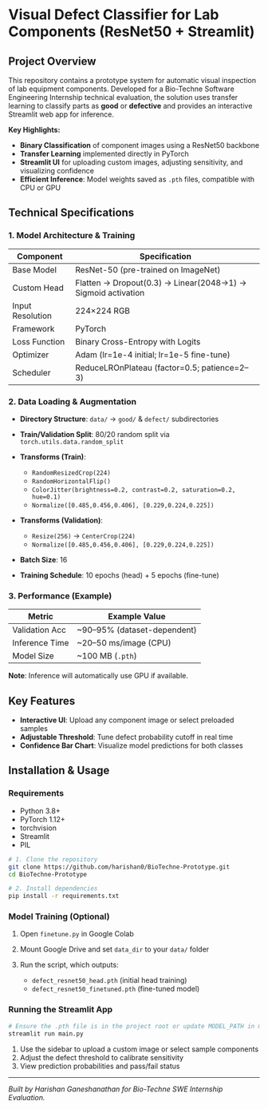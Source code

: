 # Visual Defect Classifier for Lab Components (ResNet50 + Streamlit)

## Project Overview

This repository contains a prototype system for automatic visual inspection of lab equipment components. Developed for a Bio-Techne Software Engineering Internship technical evaluation, the solution uses transfer learning to classify parts as **good** or **defective** and provides an interactive Streamlit web app for inference.

**Key Highlights:**

* **Binary Classification** of component images using a ResNet50 backbone
* **Transfer Learning** implemented directly in PyTorch
* **Streamlit UI** for uploading custom images, adjusting sensitivity, and visualizing confidence
* **Efficient Inference**: Model weights saved as `.pth` files, compatible with CPU or GPU

## Technical Specifications

### 1. Model Architecture & Training

| Component        | Specification                                                |
| ---------------- | ------------------------------------------------------------ |
| Base Model       | ResNet-50 (pre-trained on ImageNet)                          |
| Custom Head      | Flatten → Dropout(0.3) → Linear(2048→1) → Sigmoid activation |
| Input Resolution | 224×224 RGB                                                  |
| Framework        | PyTorch                                                      |
| Loss Function    | Binary Cross-Entropy with Logits                             |
| Optimizer        | Adam (lr=1e-4 initial; lr=1e-5 fine-tune)                    |
| Scheduler        | ReduceLROnPlateau (factor=0.5; patience=2–3)                 |

### 2. Data Loading & Augmentation

* **Directory Structure**: `data/` → `good/` & `defect/` subdirectories
* **Train/Validation Split**: 80/20 random split via `torch.utils.data.random_split`
* **Transforms (Train)**:

  * `RandomResizedCrop(224)`
  * `RandomHorizontalFlip()`
  * `ColorJitter(brightness=0.2, contrast=0.2, saturation=0.2, hue=0.1)`
  * `Normalize([0.485,0.456,0.406], [0.229,0.224,0.225])`
* **Transforms (Validation)**:

  * `Resize(256)` → `CenterCrop(224)`
  * `Normalize([0.485,0.456,0.406], [0.229,0.224,0.225])`
* **Batch Size**: 16
* **Training Schedule**: 10 epochs (head) + 5 epochs (fine-tune)

### 3. Performance (Example)

| Metric         | Example Value                |
| -------------- | ---------------------------- |
| Validation Acc | \~90–95% (dataset-dependent) |
| Inference Time | \~20–50 ms/image (CPU)       |
| Model Size     | \~100 MB (`.pth`)            |

**Note**: Inference will automatically use GPU if available.

## Key Features

* **Interactive UI**: Upload any component image or select preloaded samples
* **Adjustable Threshold**: Tune defect probability cutoff in real time
* **Confidence Bar Chart**: Visualize model predictions for both classes

## Installation & Usage

### Requirements

* Python 3.8+
* PyTorch 1.12+
* torchvision
* Streamlit
* PIL

```bash
# 1. Clone the repository
git clone https://github.com/harishan0/BioTechne-Prototype.git
cd BioTechne-Prototype

# 2. Install dependencies
pip install -r requirements.txt
```

### Model Training (Optional)

1. Open `finetune.py` in Google Colab
2. Mount Google Drive and set `data_dir` to your `data/` folder
3. Run the script, which outputs:

   * `defect_resnet50_head.pth` (initial head training)
   * `defect_resnet50_finetuned.pth` (fine-tuned model)

### Running the Streamlit App

```bash
# Ensure the .pth file is in the project root or update MODEL_PATH in main.py
streamlit run main.py
```

1. Use the sidebar to upload a custom image or select sample components
2. Adjust the defect threshold to calibrate sensitivity
3. View prediction probabilities and pass/fail status

---

*Built by Harishan Ganeshanathan for Bio-Techne SWE Internship Evaluation.*
